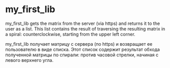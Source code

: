 # my_first_lib

my_first_lib gets the matrix from the server (via https) and returns it to the user as a list. This list contains the result of traversing the resulting matrix in a spiral: counterclockwise, starting from the upper left corner.

my_first_lib получает матрицу с сервера (по https) и возвращает ее пользователю в виде списка. Этот список содержит результат обхода полученной матрицы по спирали: против часовой стрелки, начиная с левого верхнего угла.
